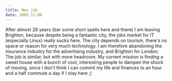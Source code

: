 ```yaml
---
title: New job
date: 2005-11-08
---
```


After almost 28 years (bar some short spells here and there) I am leaving Brighton, because despite being a fantastic city, the jobs market for IT (especially Linux) really sucks here. The city depends on tourism, there's no space or reason for very much technology. I am therefore abandoning the insurance industry for the advertising industry, and Brighton for London; The job is similar, but with more headroom.
My current mission is finding a sweet house with a bunch of cool, interesting people to dampen the shock of moving, since I don't think I can commit my life and finances to an hour and a half commute a day if I stay here ;)
